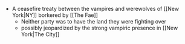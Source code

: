 - A ceasefire treaty between the vampires and werewolves of [[New York|NY]] borkered by [[The Fae]]
	- Neither party was to have the land they were fighting over
	- possibly jeopardized by the strong vampiric presence in [[New York|The City]]